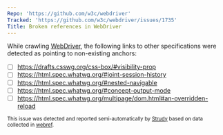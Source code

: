 ```yaml
---
Repo: 'https://github.com/w3c/webdriver'
Tracked: 'https://github.com/w3c/webdriver/issues/1735'
Title: Broken references in WebDriver
---
```


While crawling [WebDriver](https://w3c.github.io/webdriver/), the following links to other specifications were detected as pointing to non-existing anchors:
* [ ] https://drafts.csswg.org/css-box/#visibility-prop
* [ ] https://html.spec.whatwg.org/#joint-session-history
* [ ] https://html.spec.whatwg.org/#nested-navigable
* [ ] https://html.spec.whatwg.org/#concept-output-mode
* [ ] https://html.spec.whatwg.org/multipage/dom.html#an-overridden-reload

<sub>This issue was detected and reported semi-automatically by [Strudy](https://github.com/w3c/strudy/) based on data collected in [webref](https://github.com/w3c/webref/).</sub>
